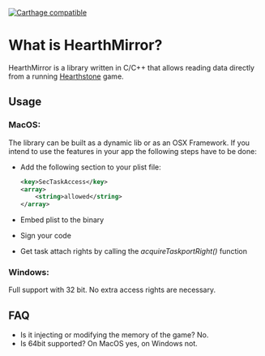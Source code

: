 [![Carthage compatible](https://img.shields.io/badge/Carthage-compatible-4BC51D.svg?style=flat)](https://github.com/Carthage/Carthage)
# What is HearthMirror?

HearthMirror is a library written in C/C++ that allows reading data directly from a running [Hearthstone](http://battle.net/hearthstone "Hearthstone") game.

## Usage

### MacOS:
The library can be built as a dynamic lib or as an OSX Framework. If you intend to use the features in your app the following steps have to be done:

- Add the following section to your plist file:
    ```xml
    <key>SecTaskAccess</key>
    <array>
		<string>allowed</string>
	</array>
    ```
    
- Embed plist to the binary
- Sign your code
- Get task attach rights by calling the *acquireTaskportRight()* function

### Windows:
Full support with 32 bit. No extra access rights are necessary.

## FAQ

* Is it injecting or modifying the memory of the game? No.
* Is 64bit supported? On MacOS yes, on Windows not.
